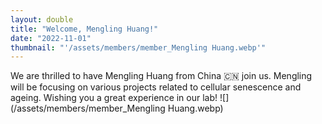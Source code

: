 ```yaml
---
layout: double
title: "Welcome, Mengling Huang!"
date: "2022-11-01"
thumbnail: "'/assets/members/member_Mengling Huang.webp'"
---
```

 We are thrilled to have Mengling Huang from China 🇨🇳 join us. Mengling will be focusing on various projects related to cellular senescence and ageing. Wishing you a great experience in our lab!
 ![](/assets/members/member_Mengling Huang.webp)

 